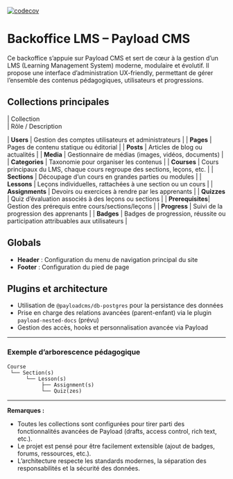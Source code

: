 [![codecov](https://codecov.io/gh/bensaadmucret/headless-lms-payload/branch/main/graph/badge.svg)](https://codecov.io/gh/bensaadmucret/headless-lms-payload)

# Backoffice LMS – Payload CMS

Ce backoffice s’appuie sur Payload CMS et sert de cœur à la gestion d’un LMS (Learning Management System) moderne, modulaire et évolutif. Il propose une interface d’administration UX-friendly, permettant de gérer l’ensemble des contenus pédagogiques, utilisateurs et progressions.

## Collections principales

| Collection      
| Rôle / Description

| **Users**       | Gestion des comptes utilisateurs et administrateurs                                |
| **Pages**       | Pages de contenu statique ou éditorial                                            |
| **Posts**       | Articles de blog ou actualités                                                    |
| **Media**       | Gestionnaire de médias (images, vidéos, documents)                                |
| **Categories**  | Taxonomie pour organiser les contenus                                             |
| **Courses**     | Cours principaux du LMS, chaque cours regroupe des sections, leçons, etc.         |
| **Sections**    | Découpage d’un cours en grandes parties ou modules                                |
| **Lessons**     | Leçons individuelles, rattachées à une section ou un cours                        |
| **Assignments** | Devoirs ou exercices à rendre par les apprenants                                  |
| **Quizzes**     | Quiz d’évaluation associés à des leçons ou sections                               |
| **Prerequisites**| Gestion des prérequis entre cours/sections/leçons                                |
| **Progress**    | Suivi de la progression des apprenants                                            |
| **Badges**      | Badges de progression, réussite ou participation attribuables aux utilisateurs     |

## Globals

- **Header** : Configuration du menu de navigation principal du site
- **Footer** : Configuration du pied de page

## Plugins et architecture

- Utilisation de `@payloadcms/db-postgres` pour la persistance des données
- Prise en charge des relations avancées (parent-enfant) via le plugin `payload-nested-docs` (prévu)
- Gestion des accès, hooks et personnalisation avancée via Payload

---

### Exemple d’arborescence pédagogique

```
Course
 └── Section(s)
      └── Lesson(s)
           ├── Assignment(s)
           └── Quiz(zes)
```

---

**Remarques :**
- Toutes les collections sont configurées pour tirer parti des fonctionnalités avancées de Payload (drafts, access control, rich text, etc.).
- Le projet est pensé pour être facilement extensible (ajout de badges, forums, ressources, etc.).
- L’architecture respecte les standards modernes, la séparation des responsabilités et la sécurité des données.

